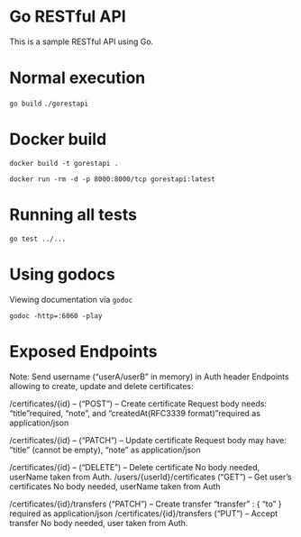 # Go RESTful API

This is a sample RESTful API using Go.

# Normal execution

`go build`
`./gorestapi`

# Docker build

`docker build -t gorestapi .`

`docker run -rm -d -p 8000:8000/tcp gorestapi:latest`

# Running all tests
`go test ../...`

# Using godocs
Viewing documentation via `godoc`

`godoc -http=:6060 -play`

# Exposed Endpoints

Note: Send username (“userA/userB” in memory) in Auth header
Endpoints allowing to create, update and delete certificates:

/certificates/{id} – (“POST”) – Create certificate
Request body needs:
“title”required, “note”, and “createdAt(RFC3339 format)”required
as application/json

/certificates/{id} – (“PATCH”) – Update certificate
Request body may have:
“title” (cannot be empty), “note”
as application/json

/certificates/{id} – (“DELETE”) – Delete certificate
No body needed, userName taken from Auth.
/users/{userId}/certificates (“GET”) – Get user’s certificates
No body needed, userName taken from Auth

/certificates/{id}/transfers (“PATCH”) – Create transfer
“transfer” : { “to” } required
as application/json
/certificates/{id}/transfers (“PUT”) – Accept transfer
No body needed, user taken from Auth.
